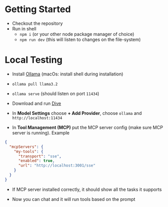 # Getting Started

- Checkout the repository
- Run in shell 
  - `npm i` (or your other node package manager of choice)
  - `npm run dev` (this will listen to changes on the file-system)

# Local Testing

- Install [Ollama](https://ollama.com/) (macOs: install shell during installation)

- `ollama pull llama3.2`

- `ollama serve` (should listen on port `11434`)

- Download and run [Dive](https://github.com/OpenAgentPlatform/Dive/releases)

- In **Model Settings** choose **+ Add Provider**, choose `ollama` and `http://localhost:11434`

- In **Tool Management (MCP)** put the MCP server config (make sure MCP server is running). Example

```json
{
  "mcpServers": {
    "my-tools": {
      "transport": "sse",
      "enabled": true,
      "url": "http://localhost:3001/sse"
    }
  }
}
```

- If MCP server installed correctly, it should show all the tasks it supports  

- Now you can chat and it will run tools based on the prompt
